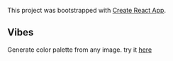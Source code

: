 This project was bootstrapped with [Create React App](https://github.com/facebook/create-react-app).

## Vibes

Generate color palette from any image. 
try it [here](https://sttronn.github.io/color-pallete-generator/)

